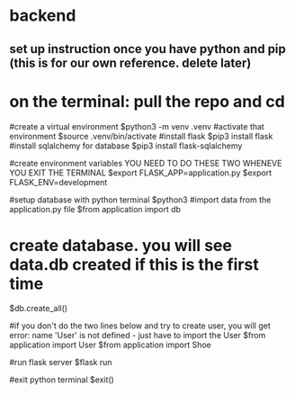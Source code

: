 # backend

## set up instruction once you have python and pip (this is for our own reference. delete later)


# on the terminal: pull the repo and cd

#create a virtual environment
$python3 -m venv .venv
#activate that environment
$source .venv/bin/activate
#install flask
$pip3 install flask
#install sqlalchemy for database
$pip3 install flask-sqlalchemy


#create environment variables YOU NEED TO DO THESE TWO WHENEVE YOU EXIT THE TERMINAL
$export FLASK_APP=application.py
$export FLASK_ENV=development


#setup database with python terminal
$python3
#import data from the application.py file
$from application import db


# create database. you will see data.db created if this is the first time
$db.create_all()

#if you don't do the two lines below and try to create user, you will get error: name 'User' is not defined - just have to import the User
$from application import User
$from application import Shoe

#run flask server
$flask run

#exit python terminal 
$exit()
